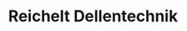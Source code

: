 ---
title: "Reichelt Dellentechnik"
url: /hofheim-am-taunus/reichelt-dellentechnik/
shop: Autowerkstatt
---
